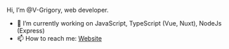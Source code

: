 Hi, I’m @V-Grigory, web developer.

- 🌱 I’m currently working on JavaScript, TypeScript (Vue, Nuxt), NodeJs (Express)
- 📫 How to reach me: [Website](http://grigoryvolchok.com/)

<!---
V-Grigory/V-Grigory is a ✨ special ✨ repository because its `README.md` (this file) appears on your GitHub profile.
You can click the Preview link to take a look at your changes.
--->
